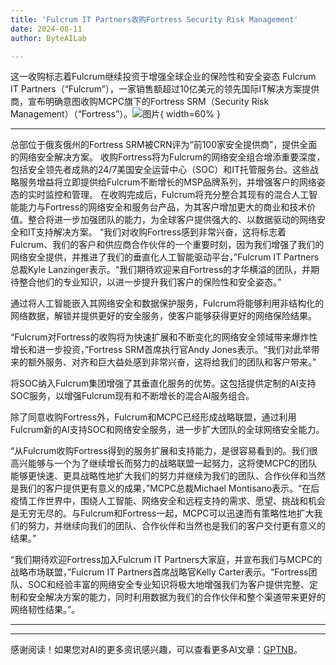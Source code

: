 ```yaml
---
title: 'Fulcrum IT Partners收购Fortress Security Risk Management'
date: 2024-08-11
author: ByteAILab

---
```


这一收购标志着Fulcrum继续投资于增强全球企业的保险性和安全姿态
Fulcrum IT Partners（“Fulcrum”），一家销售额超过10亿美元的领先国际IT解决方案提供商，宣布明确意图收购MCPC旗下的Fortress SRM（Security Risk Management）（“Fortress”）。![图片](https://ai-techpark.com/wp-content/uploads/2024/08/Fulcrum-960x540.jpg){ width=60% }

---
总部位于俄亥俄州的Fortress SRM被CRN评为“前100家安全提供商”，提供全面的网络安全解决方案。
收购Fortress将为Fulcrum的网络安全组合增添重要深度，包括安全领先者成熟的24/7美国安全运营中心（SOC）和IT托管服务台。这些战略服务增益将立即提供给Fulcrum不断增长的MSP品牌系列，并增强客户的网络姿态的实时监控和管理。
在收购完成后，Fulcrum将充分整合其现有的混合人工智能能力与Fortress的网络安全和服务台产品，为其客户增加更大的商业和技术价值。整合将进一步加强团队的能力，为全球客户提供强大的、以数据驱动的网络安全和IT支持解决方案。
“我们对收购Fortress感到非常兴奋，这将标志着Fulcrum、我们的客户和供应商合作伙伴的一个重要时刻，因为我们增强了我们的网络安全提供，并推进了我们的垂直化人工智能驱动平台，”Fulcrum IT Partners总裁Kyle Lanzinger表示。“我们期待欢迎来自Fortress的才华横溢的团队，并期待整合他们的专业知识，以进一步提升我们客户的保险性和安全姿态。”

通过将人工智能嵌入其网络安全和数据保护服务，Fulcrum将能够利用非结构化的网络数据，解锁并提供更好的安全服务，使客户能够获得更好的网络保险结果。

“Fulcrum对Fortress的收购将为快速扩展和不断变化的网络安全领域带来爆炸性增长和进一步投资，”Fortress SRM首席执行官Andy Jones表示。“我们对此举带来的额外服务、对齐和巨大益处感到非常兴奋，这将给我们的团队和客户带来。”

将SOC纳入Fulcrum集团增强了其垂直化服务的优势。这包括提供定制的AI支持SOC服务，以增强Fulcrum现有和不断增长的混合AI服务组合。

除了同意收购Fortress外，Fulcrum和MCPC已经形成战略联盟，通过利用Fulcrum新的AI支持SOC和网络安全服务，进一步扩大团队的全球网络安全能力。

“从Fulcrum收购Fortress得到的服务扩展和支持能力，是很容易看到的。我们很高兴能够与一个为了继续增长而努力的战略联盟一起努力，这将使MCPC的团队能够更快速、更具战略性地扩大我们的努力并继续为我们的团队、合作伙伴和当然是我们的客户提供更有意义的成果，”MCPC总裁Michael Montisano表示。“在后疫情工作世界中，围绕人工智能、网络安全和远程支持的需求、愿望、挑战和机会是无穷无尽的。与Fulcrum和Fortress一起，MCPC可以迅速而有策略性地扩大我们的努力，并继续向我们的团队、合作伙伴和当然也是我们的客户交付更有意义的结果。”

“我们期待欢迎Fortress加入Fulcrum IT Partners大家庭，并宣布我们与MCPC的战略市场联盟，”Fulcrum IT Partners首席战略官Kelly Carter表示。“Fortress团队、SOC和经验丰富的网络安全专业知识将极大地增强我们为客户提供完整、定制和安全解决方案的能力，同时利用数据为我们的合作伙伴和整个渠道带来更好的网络韧性结果。”。

---
---
感谢阅读！如果您对AI的更多资讯感兴趣，可以查看更多AI文章：[GPTNB](https://gptnb.com)。